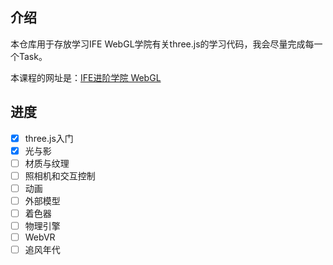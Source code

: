 ## 介绍
本仓库用于存放学习IFE WebGL学院有关three.js的学习代码，我会尽量完成每一个Task。

本课程的网址是：[IFE进阶学院 WebGL](http://ife.baidu.com/course/all)

## 进度
- [x] three.js入门
- [x] 光与影
- [ ] 材质与纹理
- [ ] 照相机和交互控制
- [ ] 动画
- [ ] 外部模型
- [ ] 着色器
- [ ] 物理引擎
- [ ] WebVR
- [ ] 追风年代
